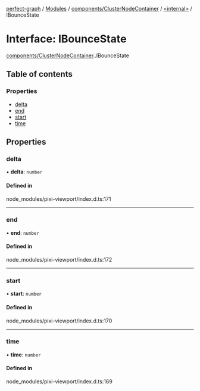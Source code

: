 [perfect-graph](../README.md) / [Modules](../modules.md) / [components/ClusterNodeContainer](../modules/components_ClusterNodeContainer.md) / [<internal\>](../modules/components_ClusterNodeContainer._internal_.md) / IBounceState

# Interface: IBounceState

[components/ClusterNodeContainer](../modules/components_ClusterNodeContainer.md).[<internal>](../modules/components_ClusterNodeContainer._internal_.md).IBounceState

## Table of contents

### Properties

- [delta](components_ClusterNodeContainer._internal_.IBounceState.md#delta)
- [end](components_ClusterNodeContainer._internal_.IBounceState.md#end)
- [start](components_ClusterNodeContainer._internal_.IBounceState.md#start)
- [time](components_ClusterNodeContainer._internal_.IBounceState.md#time)

## Properties

### delta

• **delta**: `number`

#### Defined in

node_modules/pixi-viewport/index.d.ts:171

___

### end

• **end**: `number`

#### Defined in

node_modules/pixi-viewport/index.d.ts:172

___

### start

• **start**: `number`

#### Defined in

node_modules/pixi-viewport/index.d.ts:170

___

### time

• **time**: `number`

#### Defined in

node_modules/pixi-viewport/index.d.ts:169
